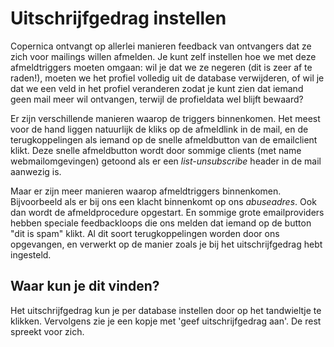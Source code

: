 # Uitschrijfgedrag instellen

Copernica ontvangt op allerlei manieren feedback van ontvangers dat ze zich
voor mailings willen afmelden. Je kunt zelf instellen hoe we met deze
afmeldtriggers moeten omgaan: wil je dat we ze negeren (dit is zeer af te 
raden!), moeten we het profiel volledig uit de database verwijderen, of wil
je dat we een veld in het profiel veranderen zodat je kunt zien dat iemand 
geen mail meer wil ontvangen, terwijl de profieldata wel blijft bewaard?

Er zijn verschillende manieren waarop de triggers binnenkomen. Het meest voor
de hand liggen natuurlijk de kliks op de afmeldlink in de mail, en de
terugkoppelingen als iemand op de snelle afmeldbutton van de emailclient 
klikt. Deze snelle afmeldbutton wordt door sommige clients (met name 
webmailomgevingen) getoond als er een *list-unsubscribe* header in de mail
aanwezig is.

Maar er zijn meer manieren waarop afmeldtriggers binnenkomen. Bijvoorbeeld
als er bij ons een klacht binnenkomt op ons *abuseadres*. Ook dan wordt de 
afmeldprocedure opgestart. En sommige grote emailproviders hebben speciale 
feedbackloops die ons melden dat iemand op de button "dit is spam" klikt. Al
dit soort terugkoppelingen worden door ons opgevangen, en verwerkt op de 
manier zoals je bij het uitschrijfgedrag hebt ingesteld.


## Waar kun je dit vinden?

Het uitschrijfgedrag kun je per database instellen door op het tandwieltje te klikken. Vervolgens zie je een kopje met 'geef uitschrijfgedrag aan'. De rest spreekt voor zich.
